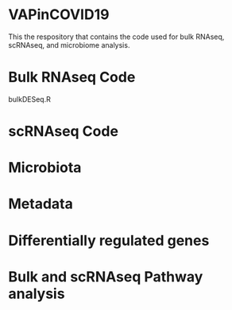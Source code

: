 # VAPinCOVID19
This the respository that contains the code used for bulk RNAseq, scRNAseq, and microbiome analysis.

# Bulk RNAseq Code
bulkDESeq.R

# scRNAseq Code

# Microbiota

# Metadata

# Differentially regulated genes

# Bulk and scRNAseq Pathway analysis
